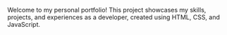 Welcome to my personal portfolio! This project showcases my skills, projects, and experiences as a developer, created using HTML, CSS, and JavaScript.
